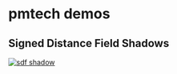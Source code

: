 # pmtech demos

## Signed Distance Field Shadows

[![sdf shadow](https://polymonster.github.io/assets/gifs/sdf-shadow.gif)](https://www.youtube.com/watch?v=369cPinAhdo)



